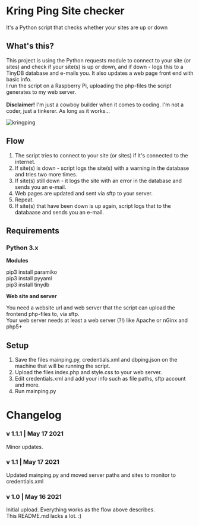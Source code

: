 # Kring Ping Site checker
It's a Python script that checks whether your sites are up or down

## What's this?
This project is using the Python requests module to connect to your site (or sites) and check if your site(s) is up or down, and if down - logs this to a TinyDB database and e-mails you. It also updates a web page front end with basic info.<br />
I run the script on a Raspberry Pi, uploading the php-files the script generates to my web server.<br /><br />
__Disclaimer!__ I'm just a cowboy builder when it comes to coding. I'm not a coder, just a tinkerer. As long as it works...

![kringping](https://user-images.githubusercontent.com/10948066/118539114-53227a80-b74f-11eb-9f2d-b7d1d5b23679.jpg)

## Flow
1. The script tries to connect to your site (or sites) if it's connected to the internet.
2. If site(s) is down - script logs the site(s) with a warning in the database and tries two more times.
3. If site(s) still down - it logs the site with an error in the database and sends you an e-mail.
4. Web pages are updated and sent via sftp to your server.
5. Repeat.
6. If site(s) that have been down is up again, script logs that to the databaase and sends you an e-mail.

## Requirements

### Python 3.x

__Modules__

pip3 install paramiko <br />
pip3 install pyyaml<br />
pip3 install tinydb<br />

__Web site and server__

You need a website url and web server that the script can upload the frontend php-files to, via sftp.<br />
Your web server needs at least a web server (?!) like Apache or nGinx and php5+

## Setup

1. Save the files mainping.py, credentials.xml and dbping.json on the machine that will be running the script. 
2. Upload the files index.php and style.css to your web server.
3. Edit credentials.xml and add your info such as file paths, sftp account and more.
4. Run mainping.py

# Changelog

### v 1.1.1 | May 17 2021
Minor updates. 

### v 1.1 | May 17 2021
Updated mainping.py and moved server paths and sites to monitor to credentials.xml

### v 1.0 | May 16 2021
Initial upload. Everything works as the flow above describes.<br />
This README.md lacks a lot. :) 
